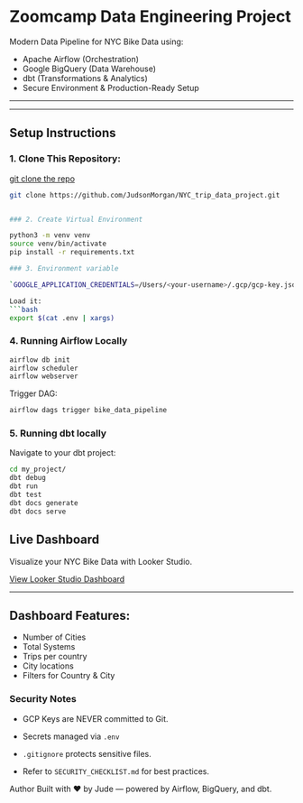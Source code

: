 # Zoomcamp Data Engineering Project

Modern Data Pipeline for NYC Bike Data using:

- Apache Airflow (Orchestration)
- Google BigQuery (Data Warehouse)
- dbt (Transformations & Analytics)
- Secure Environment & Production-Ready Setup

---

---

## Setup Instructions

### 1. Clone This Repository:

[git clone the repo](https://github.com/JudsonMorgan/NYC_trip_data_project)
```bash
git clone https://github.com/JudsonMorgan/NYC_trip_data_project.git


### 2. Create Virtual Environment

python3 -m venv venv
source venv/bin/activate
pip install -r requirements.txt

### 3. Environment variable

`GOOGLE_APPLICATION_CREDENTIALS=/Users/<your-username>/.gcp/gcp-key.json`

Load it:
```bash
export $(cat .env | xargs)
```

### 4. Running Airflow Locally

```bash
airflow db init
airflow scheduler
airflow webserver
```

Trigger DAG:
```bash
airflow dags trigger bike_data_pipeline
```
### 5. Running dbt locally

Navigate to your dbt project:
```bash
cd my_project/
dbt debug
dbt run
dbt test
dbt docs generate
dbt docs serve
```

## Live Dashboard

Visualize your NYC Bike Data with Looker Studio.

[View Looker Studio Dashboard](https://lookerstudio.google.com/u/0/reporting/185f828c-bb2e-4475-b2f7-ef8cfd994c4a/page/IAhGF/edit)

---

## Dashboard Features:
- Number of Cities
- Total Systems
- Trips per country
- City locations
- Filters for Country & City


### Security Notes
- GCP Keys are NEVER committed to Git.

- Secrets managed via `.env`

- `.gitignore` protects sensitive files.

- Refer to `SECURITY_CHECKLIST.md` for best practices.


Author
Built with ❤️ by Jude — powered by Airflow, BigQuery, and dbt.